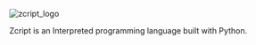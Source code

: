 ![zcript_logo](https://github.com/DDavid701/zcript-language/assets/135637449/ee9a8801-eb6b-461d-b38d-ccf2bff63421)

Zcript is an Interpreted programming language built with Python.
